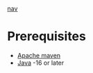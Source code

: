 [nav](./nav.md)

# Prerequisites

- [Apache maven](https://maven.apache.org/install.html)
- [Java](https://www.java.com/en/download/) -16 or later